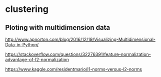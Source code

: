 # clustering



## Ploting with multidimension data
http://www.apnorton.com/blog/2016/12/19/Visualizing-Multidimensional-Data-in-Python/

https://stackoverflow.com/questions/32276391/feature-normalization-advantage-of-l2-normalization

https://www.kaggle.com/residentmario/l1-norms-versus-l2-norms